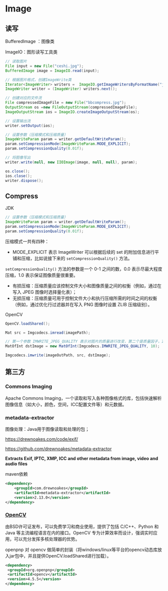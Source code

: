 # Image

## 读写

BufferedImage ：图像类

ImageIO：图形读写工具类

```java
// 读取图片
File input = new File("ceshi.jpg");
BufferedImage image = ImageIO.read(input);

// 根据图片格式，创建ImageWrite类
Iterator<ImageWriter> writers =  ImageIO.getImageWritersByFormatName("jpg");
ImageWriter writer = (ImageWriter) writers.next();

// 创建对应的文件流
File compressedImageFile = new File("bbcompress.jpg");
OutputStream os =new FileOutputStream(compressedImageFile);
ImageOutputStream ios = ImageIO.createImageOutputStream(os);

// 设置输出流
writer.setOutput(ios);

// 设置参数（压缩模式和压缩质量）
ImageWriteParam param = writer.getDefaultWriteParam();
param.setCompressionMode(ImageWriteParam.MODE_EXPLICIT);
param.setCompressionQuality(0.01f);

// 将图像写出
writer.write(null, new IIOImage(image, null, null), param);

os.close();
ios.close();
writer.dispose();
```



## Compress

JDK

```java
// 设置参数（压缩模式和压缩质量）
ImageWriteParam param = writer.getDefaultWriteParam();
param.setCompressionMode(ImageWriteParam.MODE_EXPLICIT);
param.setCompressionQuality(0.01f);
```

压缩模式一共有四种：

- MODE_EXPLICIT 表示 ImageWriter 可以根据后续的 set 的附加信息进行平铺和压缩，比如说接下来的 `setCompressionQuality()` 方法。

`setCompressionQuality()` 方法的参数是一个 0-1 之间的数，0.0 表示尽最大程度压缩，1.0 表示保证图像质量很重要。

- 有损压缩：压缩质量应该控制文件大小和图像质量之间的权衡（例如，通过在写入 JPEG 图像时选择量化表）；
- 无损压缩：压缩质量可用于控制文件大小和执行压缩所需的时间之间的权衡（例如，通过优化行过滤器并在写入 PNG 图像时设置 ZLIB 压缩级别）。



OpenCV

```java
OpenCV.loadShared();

Mat src = Imgcodecs.imread(imagePath);

// 第一个参数 IMWRITE_JPEG_QUALITY 表示对图片的质量进行改变，第二个是质量因子，1-100，值越大表示质量越高。
MatOfInt dstImage = new MatOfInt(Imgcodecs.IMWRITE_JPEG_QUALITY, 10);

Imgcodecs.imwrite(imageOutPath, src, dstImage);
```



## 第三方

### Commons Imaging

Apache Commons Imaging，一个读取和写入各种图像格式的库，包括快速解析图像信息（如大小，颜色，空间，ICC配置文件等）和元数据。



### metadata-extractor

图像处理：Java用于图像读取和处理的包；

https://drewnoakes.com/code/exif/

https://github.com/drewnoakes/metadata-extractor

**Extracts Exif, IPTC, XMP, ICC and other metadata from image, video and audio files**

maven依赖

```xml
<dependency>
    <groupId>com.drewnoakes</groupId>
    <artifactId>metadata-extractor</artifactId>
    <version>2.13.0</version>
</dependency>
```



### [OpenCV](https://opencv.org/releases/)

由BSD许可证发布，可以免费学习和商业使用，提供了包括 C/C++、Python 和 Java 等主流编程语言在内的接口。OpenCV 专为计算效率而设计，强调实时应用，可以充分发挥多核处理器的优势。



openpnp 对 opencv 做简单的封装（将windows/linux等平台的opencv动态库放入jar包中，并且提供OpenCV.loadShared进行加载）。

```xml
<dependency>
 <groupId>org.openpnp</groupId>
 <artifactId>opencv</artifactId>
 <version>4.5.5</version>
</dependency>
```



